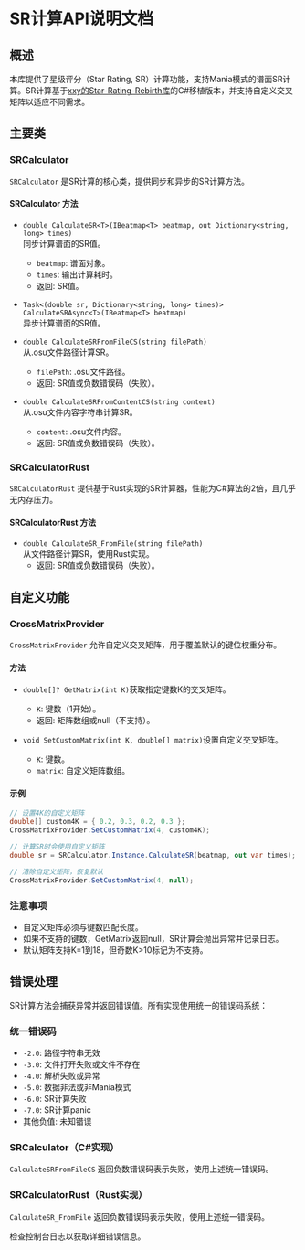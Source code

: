 # SR计算API说明文档

## 概述

本库提供了星级评分（Star Rating, SR）计算功能，支持Mania模式的谱面SR计算。SR计算基于[xxy的Star-Rating-Rebirth库](https://github.com/sunnyxxy/Star-Rating-Rebirth)的C#移植版本，并支持自定义交叉矩阵以适应不同需求。

## 主要类

### SRCalculator

`SRCalculator` 是SR计算的核心类，提供同步和异步的SR计算方法。

#### SRCalculator 方法

- `double CalculateSR<T>(IBeatmap<T> beatmap, out Dictionary<string, long> times)`  
  同步计算谱面的SR值。  
  - `beatmap`: 谱面对象。  
  - `times`: 输出计算耗时。  
  - 返回: SR值。

- `Task<(double sr, Dictionary<string, long> times)> CalculateSRAsync<T>(IBeatmap<T> beatmap)`  
  异步计算谱面的SR值。

- `double CalculateSRFromFileCS(string filePath)`  
  从.osu文件路径计算SR。  
  - `filePath`: .osu文件路径。  
  - 返回: SR值或负数错误码（失败）。

- `double CalculateSRFromContentCS(string content)`  
  从.osu文件内容字符串计算SR。  
  - `content`: .osu文件内容。  
  - 返回: SR值或负数错误码（失败）。

### SRCalculatorRust

`SRCalculatorRust` 提供基于Rust实现的SR计算器，性能为C#算法的2倍，且几乎无内存压力。

#### SRCalculatorRust 方法

- `double CalculateSR_FromFile(string filePath)`  
  从文件路径计算SR，使用Rust实现。  
  - 返回: SR值或负数错误码（失败）。

## 自定义功能

### CrossMatrixProvider

`CrossMatrixProvider` 允许自定义交叉矩阵，用于覆盖默认的键位权重分布。

#### 方法

- `double[]? GetMatrix(int K)`获取指定键数K的交叉矩阵。

  - `K`: 键数（1开始）。
  - 返回: 矩阵数组或null（不支持）。
- `void SetCustomMatrix(int K, double[] matrix)`设置自定义交叉矩阵。

  - `K`: 键数。
  - `matrix`: 自定义矩阵数组。

#### 示例

```csharp
// 设置4K的自定义矩阵
double[] custom4K = { 0.2, 0.3, 0.2, 0.3 };
CrossMatrixProvider.SetCustomMatrix(4, custom4K);

// 计算SR时会使用自定义矩阵
double sr = SRCalculator.Instance.CalculateSR(beatmap, out var times);

// 清除自定义矩阵，恢复默认
CrossMatrixProvider.SetCustomMatrix(4, null);
```

### 注意事项

- 自定义矩阵必须与键数匹配长度。
- 如果不支持的键数，GetMatrix返回null，SR计算会抛出异常并记录日志。
- 默认矩阵支持K=1到18，但奇数K>10标记为不支持。

## 错误处理

SR计算方法会捕获异常并返回错误值。所有实现使用统一的错误码系统：

### 统一错误码

- `-2.0`: 路径字符串无效
- `-3.0`: 文件打开失败或文件不存在
- `-4.0`: 解析失败或异常
- `-5.0`: 数据非法或非Mania模式
- `-6.0`: SR计算失败
- `-7.0`: SR计算panic
- 其他负值: 未知错误

### SRCalculator（C#实现）

`CalculateSRFromFileCS` 返回负数错误码表示失败，使用上述统一错误码。

### SRCalculatorRust（Rust实现）

`CalculateSR_FromFile` 返回负数错误码表示失败，使用上述统一错误码。

检查控制台日志以获取详细错误信息。
